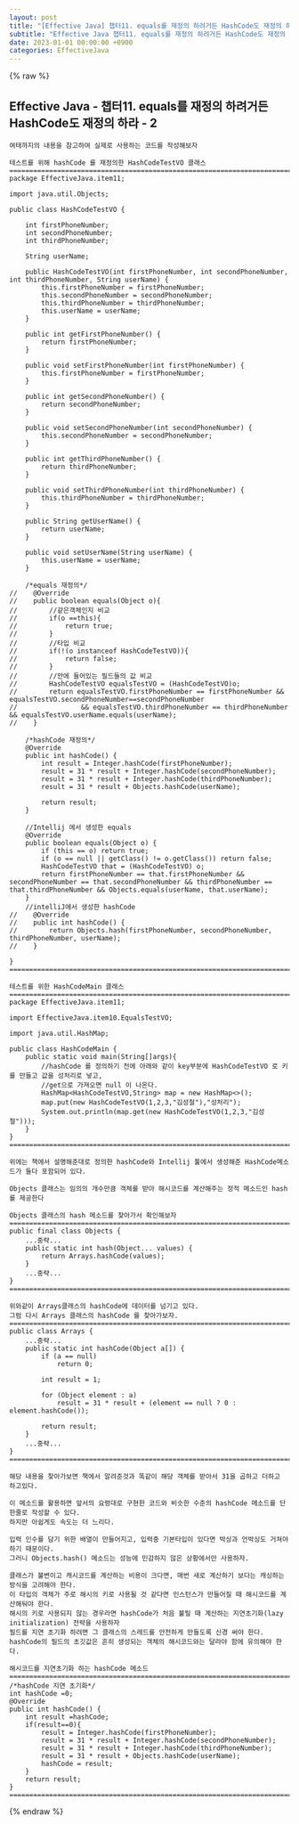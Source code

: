 ```yaml
---  
layout: post  
title: "[Effective Java] 챕터11. equals를 재정의 하려거든 HashCode도 재정의 하라-2"  
subtitle: "Effective Java 챕터11. equals를 재정의 하려거든 HashCode도 재정의 하라-2"  
date: 2023-01-01 00:00:00 +0900  
categories: EffectiveJava  
---  
```

{% raw %}  
## Effective Java - 챕터11. equals를 재정의 하려거든 HashCode도 재정의 하라 - 2  
  
	여태까지의 내용을 참고하여 실제로 사용하는 코드를 작성해보자  
  
	테스트를 위해 hashCode 를 재정의한 HashCodeTestVO 클래스  
	=================================================================================================================  
	package EffectiveJava.item11;  
  
	import java.util.Objects;  
  
	public class HashCodeTestVO {  
  
		int firstPhoneNumber;  
		int secondPhoneNumber;  
		int thirdPhoneNumber;  
  
		String userName;  
  
		public HashCodeTestVO(int firstPhoneNumber, int secondPhoneNumber, int thirdPhoneNumber, String userName) {  
			this.firstPhoneNumber = firstPhoneNumber;  
			this.secondPhoneNumber = secondPhoneNumber;  
			this.thirdPhoneNumber = thirdPhoneNumber;  
			this.userName = userName;  
		}  
  
		public int getFirstPhoneNumber() {  
			return firstPhoneNumber;  
		}  
  
		public void setFirstPhoneNumber(int firstPhoneNumber) {  
			this.firstPhoneNumber = firstPhoneNumber;  
		}  
  
		public int getSecondPhoneNumber() {  
			return secondPhoneNumber;  
		}  
  
		public void setSecondPhoneNumber(int secondPhoneNumber) {  
			this.secondPhoneNumber = secondPhoneNumber;  
		}  
  
		public int getThirdPhoneNumber() {  
			return thirdPhoneNumber;  
		}  
  
		public void setThirdPhoneNumber(int thirdPhoneNumber) {  
			this.thirdPhoneNumber = thirdPhoneNumber;  
		}  
  
		public String getUserName() {  
			return userName;  
		}  
  
		public void setUserName(String userName) {  
			this.userName = userName;  
		}  
  
		/*equals 재정의*/  
	//    @Override  
	//    public boolean equals(Object o){  
	//        //같은객체인지 비교  
	//        if(o ==this){  
	//            return true;  
	//        }  
	//        //타입 비교  
	//        if(!(o instanceof HashCodeTestVO)){  
	//            return false;  
	//        }  
	//        //안에 들어있는 필드들의 값 비교  
	//        HashCodeTestVO equalsTestVO = (HashCodeTestVO)o;  
	//        return equalsTestVO.firstPhoneNumber == firstPhoneNumber && equalsTestVO.secondPhoneNumber==secondPhoneNumber  
	//                && equalsTestVO.thirdPhoneNumber == thirdPhoneNumber && equalsTestVO.userName.equals(userName);  
	//    }  
  
		/*hashCode 재정의*/  
		@Override  
		public int hashCode() {  
			int result = Integer.hashCode(firstPhoneNumber);  
			result = 31 * result + Integer.hashCode(secondPhoneNumber);  
			result = 31 * result + Integer.hashCode(thirdPhoneNumber);  
			result = 31 * result + Objects.hashCode(userName);  
  
			return result;  
		}  
  
		//Intellij 에서 생성한 equals  
		@Override  
		public boolean equals(Object o) {  
			if (this == o) return true;  
			if (o == null || getClass() != o.getClass()) return false;  
			HashCodeTestVO that = (HashCodeTestVO) o;  
			return firstPhoneNumber == that.firstPhoneNumber && secondPhoneNumber == that.secondPhoneNumber && thirdPhoneNumber == that.thirdPhoneNumber && Objects.equals(userName, that.userName);  
		}  
		//intelliJ에서 생성한 hashCode  
	//    @Override  
	//    public int hashCode() {  
	//        return Objects.hash(firstPhoneNumber, secondPhoneNumber, thirdPhoneNumber, userName);  
	//    }  
  
	}  
	=================================================================================================================  
  
	테스트를 위한 HashCodeMain 클래스  
	=================================================================================================================  
	package EffectiveJava.item11;  
  
	import EffectiveJava.item10.EqualsTestVO;  
  
	import java.util.HashMap;  
  
	public class HashCodeMain {  
		public static void main(String[]args){  
			//hashCode 를 정의하기 전에 아래와 같이 key부분에 HashCodeTestVO 로 키를 만들고 값을 성처리로 넣고,  
			//get으로 가져오면 null 이 나온다.  
			HashMap<HashCodeTestVO,String> map = new HashMap<>();  
			map.put(new HashCodeTestVO(1,2,3,"김성철"),"성처리");  
			System.out.println(map.get(new HashCodeTestVO(1,2,3,"김성철")));  
		}  
	}  
	=================================================================================================================  
  
	위에는 책에서 설명해준대로 정의한 hashCode와 Intellij 툴에서 생성해준 HashCode메소드가 둘다 포함되어 있다.  
  
	Objects 클래스는 임의의 개수만큼 객체를 받아 해시코드를 계산해주는 정적 메소드인 hash를 제공한다  
  
	Objects 클래스의 hash 메소드를 찾아가서 확인해보자  
	=================================================================================================================  
	public final class Objects {  
		...중략...  
		public static int hash(Object... values) {  
			return Arrays.hashCode(values);  
		}  
		...중략...  
	}  
	=================================================================================================================  
  
	위와같이 Arrays클래스의 hashCode에 데이터를 넘기고 있다.  
	그럼 다시 Arrays 클래스의 hashCode 를 찾아가보자.  
	=================================================================================================================  
	public class Arrays {  
		...중략...  
		public static int hashCode(Object a[]) {  
			if (a == null)  
				return 0;  
  
			int result = 1;  
  
			for (Object element : a)  
				result = 31 * result + (element == null ? 0 : element.hashCode());  
  
			return result;  
		}  
		...중략...  
	}  
	=================================================================================================================  
  
	해당 내용을 찾아가보면 책에서 알려준것과 똑같이 해당 객체를 받아서 31을 곱하고 더하고 하고있다.  
  
	이 메소드를 활용하면 앞서의 요령대로 구현한 코드와 비슷한 수준의 hashCode 메소드를 단 한줄로 작성할 수 있다.  
	하지만 아쉽게도 속도는 더 느리다.  
  
	입력 인수를 담기 위한 배열이 만들어지고, 입력중 기본타입이 있다면 박싱과 언박싱도 거쳐야 하기 때문이다.  
	그러니 Objects.hash() 메소드는 성능에 민감하지 않은 상황에서만 사용하자.  
  
	클래스가 불변이고 캐시코드를 계산하는 비용이 크다면, 매번 새로 계산하기 보다는 캐싱하는 방식을 고려해야 한다.  
	이 타입의 객체가 주로 해시의 키로 사용될 것 같다면 인스턴스가 만들어질 때 해시코드를 계산해둬야 한다.  
	해시의 키로 사용되지 않는 경우라면 hashCode가 처음 불릴 때 계산하는 지연초기화(lazy initialization) 전략을 사용하자  
	필드를 지연 초기화 하려면 그 클래스의 스레드를 안전하게 만들도록 신경 써야 한다.  
	hashCode의 필드의 초깃값은 흔히 생성되는 객체의 해시코드와는 달라야 함에 유의해야 한다.  
  
	해시코드를 지연초기화 하는 hashCode 메소드  
	=================================================================================================================  
    /*hashCode 지연 초기화*/  
    int hashCode =0;  
    @Override  
    public int hashCode() {  
        int result =hashCode;  
        if(result==0){  
            result = Integer.hashCode(firstPhoneNumber);  
            result = 31 * result + Integer.hashCode(secondPhoneNumber);  
            result = 31 * result + Integer.hashCode(thirdPhoneNumber);  
            result = 31 * result + Objects.hashCode(userName);  
            hashCode = result;  
        }  
        return result;  
    }  
	=================================================================================================================  
  
{% endraw %}